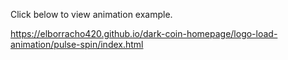 Click below to view animation example.

https://elborracho420.github.io/dark-coin-homepage/logo-load-animation/pulse-spin/index.html
